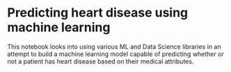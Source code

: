 # Predicting heart disease using machine learning

This notebook looks into using various ML and Data Science libraries in an attempt to build a machine learning model capable of predicting whether or not a patient has heart disease based on their medical attributes.
